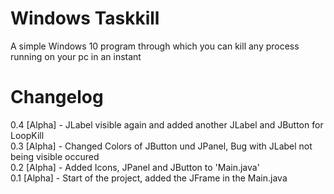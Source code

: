 # Windows Taskkill
A simple Windows 10 program through which you can kill any process running on your pc in an instant

# Changelog
0.4 [Alpha] - JLabel visible again and added another JLabel and JButton for LoopKill\
0.3 [Alpha] - Changed Colors of JButton und JPanel, Bug with JLabel not being visible occured\
0.2 [Alpha] - Added Icons, JPanel and JButton  to 'Main.java'\
0.1 [Alpha] - Start of the project, added the JFrame in the Main.java
